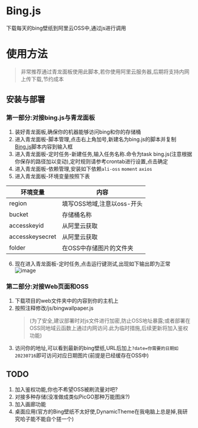 # Bing.js
下载每天的bing壁纸到阿里云OSS中,通过js进行调用

# 使用方法
> 非常推荐通过青龙面板使用此脚本,若你使用阿里云服务器,后期将支持内网上传下载,节约成本
## 安装与部署

### 第一部分:对接bing.js与青龙面板
1. 装好青龙面板,确保你的机器能够访问bing和你的存储桶
2. 进入青龙面板-脚本管理,点击右上角加号,新建名为bing.js的脚本并复制[Bing.js](https://github.com/Steve5wutongyu6/Bing.js/blob/main/bing.js)脚本内容到输入框
3. 进入青龙面板-定时任务-新建任务,输入任务名称.命令为task bing.js(注意根据你保存的路径加以变动),定时规则请参考crontab进行设置,点击确定
4. 进入青龙面板-依赖管理,安装如下依赖`ali-oss` `moment` `axios`
5. 进入青龙面板-环境变量按照下表


| 环境变量        | 内容                       |
| --------------- | -------------------------- |
| region          | 填写OSS地域,注意以oss-开头 |
| bucket          | 存储桶名称                 |
| accesskeyid     | 从阿里云获取               |
| accesskeysecret | 从阿里云获取               |
| folder          | 在OSS中存储图片的文件夹    |

6. 现在进入青龙面板-定时任务,点击运行键测试,出现如下输出即为正常
   ![image](https://github.com/Steve5wutongyu6/Bing.js/assets/77491648/00262856-f34a-405a-9a13-624752a1e139)

### 第二部分:对接Web页面和OSS
1. 下载项目的web文件夹中的内容到你的主机上
2. 按照注释修改/js/bingwallpaper.js
   > (为了安全,建议部署时对js文件进行加密,防止OSS地址暴露;或者部署在OSS同地域云函数上通过内网访问.此为临时措施,后续更新将加入鉴权功能)
3. 访问你的地址,可以看到最新的bing壁纸,URL后加上`?date=你需要的日期如20230716`即可访问对应日期图片(前提是已经缓存在OSS中)

## TODO
1. 加入鉴权功能,你也不希望OSS被刷流量对吧?
2. 对接多种存储(没准做成类似PicGO那种万能图床?)
3. 加入画廊功能
4. 桌面应用(官方的Bing壁纸不太好使,DynamicTheme在我电脑上总是掉,我研究哈子能不能自个搓一个)
